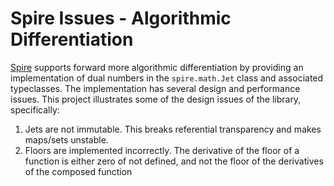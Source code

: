 Spire Issues - Algorithmic Differentiation
===

[Spire](https://github.com/typelevel/spire) supports forward more algorithmic differentiation by providing an implementation of dual numbers in the `spire.math.Jet` class and associated typeclasses. The implementation has several design and performance issues. This project illustrates some of the design issues of the library, specifically:

1. Jets are not immutable. This breaks referential transparency and makes maps/sets unstable. 
2. Floors are implemented incorrectly. The derivative of the floor of a function is either zero of not defined, and not the floor of the derivatives of the composed function